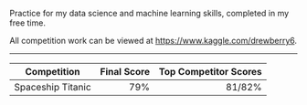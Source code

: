 Practice for my data science and machine learning skills, completed in my free time.

All competition work can be viewed at https://www.kaggle.com/drewberry6.

---

|Competition|Final Score|Top Competitor Scores|
|-----------|---:|---:|
|Spaceship Titanic|79%|81/82%|
